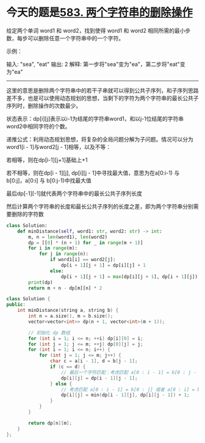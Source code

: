 # 今天的题是[583. 两个字符串的删除操作](https://leetcode-cn.com/problems/delete-operation-for-two-strings/)

给定两个单词 word1 和 word2，找到使得 word1 和 word2 相同所需的最小步数，每步可以删除任意一个字符串中的一个字符。

示例：

输入: "sea", "eat"
输出: 2
解释: 第一步将"sea"变为"ea"，第二步将"eat"变为"ea"

---

这里的意思是删除两个字符串中的若干子串就可以得到公共子序列，和子序列思路差不多，也是可以使用动态规划的思想，当剩下的字符为两个字符串的最长公共子序列时，删除操作的次数最少。

状态表示：dp[i][j]表示以i-1为结尾的字符串word1，和以j-1位结尾的字符串word2中相同字符的个数。

递推公式：利用动态规划思想，将复杂的全局问题分解为子问题。情况可以分为word1[i - 1]与word2[j - 1]相等，以及不等：

若相等，则在dp[i-1][j+1]基础上+1

若不相等，则在dp[i - 1][j], dp[i][j - 1]中寻找最大值，意思为在a[0:i-1) 与 b[0:j]，a[0:i] 与 b[0:j-1)中找最大值

最后dp[-1][-1]就代表两个字符串中的最长公共子序列长度

然后计算两个字符串的长度和最长公共子序列的长度之差，即为两个字符串分别需要删除的字符数

```python
class Solution:
    def minDistance(self, word1: str, word2: str) -> int:
        m, n = len(word1), len(word2)
        dp = [[0] * (n + 1) for _ in range(m + 1)]
        for i in range(m):
            for j in range(n):
                if word1[i] == word2[j]:
                    dp[i + 1][j + 1] = dp[i][j] + 1
                else:
                    dp[i + 1][j + 1] = max(dp[i][j + 1], dp[i + 1][j])
        print(dp)
        return m + n - dp[m][n] * 2
```

```cpp
class Solution {
public:
    int minDistance(string a, string b) {
        int n = a.size(), m = b.size();
        vector<vector<int>> dp(n + 1, vector<int>(m + 1));

        // 初始化 dp 数组
        for (int i = 1; i <= n; ++i) dp[i][0] = i;
        for (int j = 1; j <= m; ++j) dp[0][j] = j;
        for (int i = 1; i <= n; i++) {
            for (int j = 1; j <= m; j++) {
                char c = a[i - 1], d = b[j - 1];
                if (c == d) {
                    // 最后一个字符匹配：考虑匹配 a[0 : i - 1] = b[0 : j - 1]
                    dp[i][j] = dp[i - 1][j - 1];
                } else {
                    // 考虑匹配 a[0 : i - 1] = b[0 : j] 或者 a[0 : i] = b[0 : j - 1]
                    dp[i][j] = min(dp[i - 1][j], dp[i][j - 1]) + 1;
                }
            }
        }

        return dp[n][m];
    }
};
```

